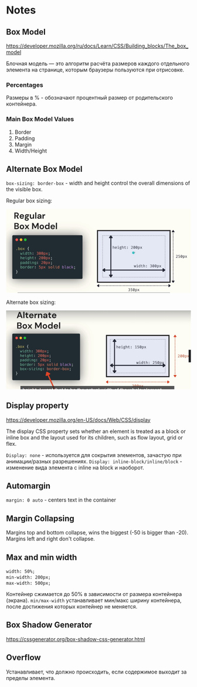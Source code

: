 # Notes
## Box Model
https://developer.mozilla.org/ru/docs/Learn/CSS/Building_blocks/The_box_model

Блочная модель — это алгоритм расчёта размеров каждого отдельного элемента на странице, которым браузеры пользуются при отрисовке.
### Percentages
Размеры в % - обозначают процентный размер от родительского контейнера.
### Main Box Model Values
1. Border
2. Padding
3. Margin
4. Width/Height
## Alternate Box Model
`box-sizing: border-box` - width and height control the overall dimensions of the visible box.

Regular box sizing:

![Screenshoot](images/regular_box_model.PNG)

Alternate box sizing:

![Screenshoot](images/alternate_box_model.PNG)
## Display property
https://developer.mozilla.org/en-US/docs/Web/CSS/display

The display CSS property sets whether an element is treated as a block or inline box and the layout used for its children, such as flow layout, grid or flex.

`Display: none` - используется для сокрытия элементов, зачастую при анимации/разных разрешениях.
`Display: inline-block/inline/block` - изменение вида элемента с inline на block и наоборот.
## Automargin
`margin: 0 auto` - centers text in the container
## Margin Collapsing
Margins top and bottom collapse, wins the biggest (-50 is bigger than -20). Margins left and right don't collapse.
## Max and min width
```
width: 50%;
min-width: 200px;
max-width: 500px;
```
Контейнер сжимается до 50% в зависимости от размера контейнера (экрана). `min/max-width` устанавливает мин/макс ширину контейнера, после достижения которых контейнер не меняется.
## Box Shadow Generator
https://cssgenerator.org/box-shadow-css-generator.html
## Overflow
Устанавливает, что должно происходить, если содержимое выходит за пределы элемента.
